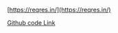 [https://reqres.in/](https://reqres.in/)


[Github code Link](https://github.com/nkobaku/APIAutomationUsingHTTPClient)

